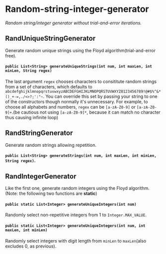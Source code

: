# Random-string-integer-generator
*Random string/integer generator without trial-and-error iterations.*

## RandUniqueStringGenerator
Generate random unique strings using the Floyd algorithm(trial-and-error free).

#### ```public List<String> generateUniqueStrings(int num, int maxLen, int minLen, String regex)``` 
The last argument `regex` chooses characters to consititute random strings from a set of characters, which defaults to `abcdefghijklmnopqrstuvwxyzABCDEFGHIJKLMNOPQRSTUVWXYZ0123456789!@#$%^&*()_+-=,./<>?;':"~`. You can override this set by passing your string to one of the constructors though normally it's unnecessary. For example, to choose all alphabets and numbers, `regex` can be `[a-zA-Z0-9]` or `[a-zA-Z0-9]+`.(be cautious not using `[a-zA-Z0-9]*`, because it can match no character thus causing infinite loop)

## RandStringGenerator
Generate random strings allowing repetition.

#### ```public List<String> generateStrings(int num, int maxLen, int minLen, String regex)```.

## RandIntegerGenerator
Like the first one, generate random integers using the Floyd algorithm.(Note: the following two functions are **static**)

#### ```public static List<Integer> generateUniqueIntegers(int num)```
Randomly select non-repetitive integers from 1 to `Integer.MAX_VALUE`.

#### ```public static List<Integer> generateUniqueIntegers(int num, int maxLen, int minLen)```
Randomly select integers with digit length from `minLen` to `maxLen`(also excludes 0, as previous).

